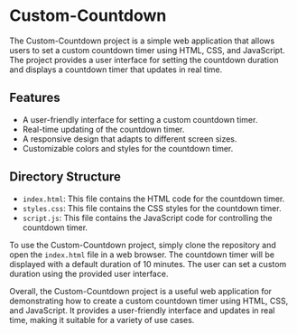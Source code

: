 Custom-Countdown
================

The Custom-Countdown project is a simple web application that allows users to set a custom countdown timer using HTML, CSS, and JavaScript. The project provides a user interface for setting the countdown duration and displays a countdown timer that updates in real time.

Features
--------

* A user-friendly interface for setting a custom countdown timer.
* Real-time updating of the countdown timer.
* A responsive design that adapts to different screen sizes.
* Customizable colors and styles for the countdown timer.

Directory Structure
-------------------

* `index.html`: This file contains the HTML code for the countdown timer.
* `styles.css`: This file contains the CSS styles for the countdown timer.
* `script.js`: This file contains the JavaScript code for controlling the countdown timer.

To use the Custom-Countdown project, simply clone the repository and open the `index.html` file in a web browser. The countdown timer will be displayed with a default duration of 10 minutes. The user can set a custom duration using the provided user interface.

Overall, the Custom-Countdown project is a useful web application for demonstrating how to create a custom countdown timer using HTML, CSS, and JavaScript. It provides a user-friendly interface and updates in real time, making it suitable for a variety of use cases.
